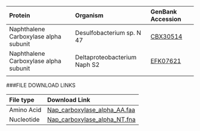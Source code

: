  Protein | Organism | GenBank Accession |
 :--- | :--- | :--- |
| Naphthalene Carboxylase alpha subunit | Desulfobacterium sp. N 47 | [CBX30514](http://www.ncbi.nlm.nih.gov/protein/CBX30514) |
| Naphthalene Carboxylase alpha subunit | Deltaproteobacterium Naph S2 | [EFK07621](http://www.ncbi.nlm.nih.gov/protein/EFK07621) |
| []() | | |

###FILE DOWNLOAD LINKS

 File type | Download Link |
 :--- | :---------- | 
| Amino Acid | [Nap_carboxylase_alpha_AA.faa](amino_acid/Nap_Carboxylase_alpha_AA.faa) |
| Nucleotide | [Nap_carboxylase_alpha_NT.fna](nucleotide/Nap_Carboxylase_alpha_NT.fna) |


